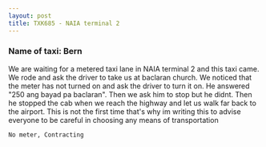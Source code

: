 ```yaml
---
layout: post
title: TXK685 - NAIA terminal 2
---
```


### Name of taxi: Bern

We are waiting for a metered taxi lane in NAIA terminal 2 and  this taxi came. We rode and ask the driver to take us at baclaran church. We noticed that the meter has not turned on and ask the driver to turn it on. He answered "250 ang bayad pa baclaran". Then we ask him to stop but he didnt. Then he stopped the cab when we reach the highway and let us walk far back to the airport. This is not the first time that's why im writing this to advise everyone to be careful in choosing any means of transportation

```No meter, Contracting```

